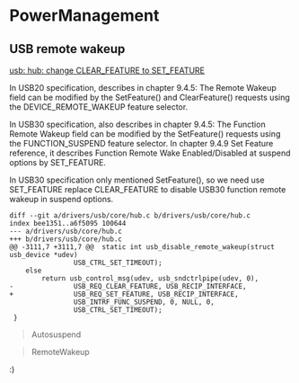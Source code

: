 PowerManagement
======


USB remote wakeup
------

[usb: hub: change CLEAR_FEATURE to SET_FEATURE](https://patchwork.kernel.org/project/linux-mediatek/patch/1471577846-15816-1-git-send-email-yonglong.wu@mediatek.com/)

In USB20 specification, describes in chapter 9.4.5: The Remote Wakeup
field can be modified by the SetFeature() and ClearFeature() requests
using the DEVICE_REMOTE_WAKEUP feature selector.

In USB30 specification, also describes in chapter 9.4.5: The Function
Remote Wakeup field can be modified by the SetFeature() requests
using the FUNCTION_SUSPEND feature selector. In chapter 9.4.9 Set
Feature reference, it describes Function Remote Wake Enabled/Disabled
at suspend options by SET_FEATURE.

In USB30 specification only mentioned SetFeature(), so we need use
SET_FEATURE replace CLEAR_FEATURE to disable USB30 function remote
wakeup in suspend options.


	diff --git a/drivers/usb/core/hub.c b/drivers/usb/core/hub.c
	index bee1351..a6f5095 100644
	--- a/drivers/usb/core/hub.c
	+++ b/drivers/usb/core/hub.c
	@@ -3111,7 +3111,7 @@  static int usb_disable_remote_wakeup(struct usb_device *udev)
					USB_CTRL_SET_TIMEOUT);
		else
			return usb_control_msg(udev, usb_sndctrlpipe(udev, 0),
	-				USB_REQ_CLEAR_FEATURE, USB_RECIP_INTERFACE,
	+				USB_REQ_SET_FEATURE, USB_RECIP_INTERFACE,
					USB_INTRF_FUNC_SUSPEND,	0, NULL, 0,
					USB_CTRL_SET_TIMEOUT);
	 }



> Autosuspend


> RemoteWakeup










:)
